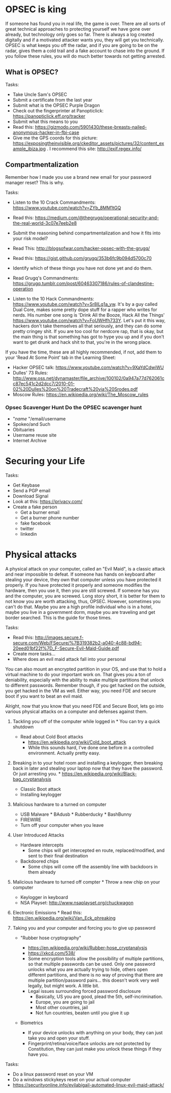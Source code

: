 # OPSEC is king

If someone has found you in real life, the game is over. There are all sorts of great technical approaches to protecting yourself we have gone over already, but technology only goes so far. There is always a log created digitally and if a motivated attacker wants you, they will get you technically. OPSEC is what keeps you off the radar, and if you are going to be on the radar, gives them a cold trail and a fake account to chase into the ground. If you follow these rules, you will do much better towards not getting arrested. 

## What is OPSEC?

Tasks:
* Take Uncle Sam's OPSEC
* Submit a certificate from the last year
* Submit what is the OPSEC Purple Dragon
* Check out the fingerprinter at Panopticlick: https://panopticlick.eff.org/tracker
* Submit what this means to you
* Read this: https://gizmodo.com/5901430/these-breasts-nailed-anonymous-hacker-in-fbi-case
* Give me the GPS coords for this picture: https://exposingtheinvisible.org/ckeditor_assets/pictures/32/content_example_ibiza.jpg . I recommend this site: http://exif.regex.info/

## Compartmentalization

Remember how I made you use a brand new email for your password manager reset? This is why. 

Tasks:
* Listen to the 10 Crack Commandments: https://www.youtube.com/watch?v=ZYb_8MM1tGQ 
* Read this: https://medium.com/@thegrugq/operational-security-and-the-real-world-3c07e7eeb2e8
* Submit the reasoning behind compartmentalization and how it fits into your risk model?
* Read This: http://blogsofwar.com/hacker-opsec-with-the-grugq/
* Read this: https://gist.github.com/grugq/353b6fc9b094d5700c70 
* Identify which of these things you have not done yet and do them.
* Read Grugq's Commandments: https://grugq.tumblr.com/post/60463307186/rules-of-clandestine-operation

* Listen to the 10 Hack Commandments: https://www.youtube.com/watch?v=Sr8ILq1a_yw. It's by a guy called Dual Core, makes some pretty dope stuff for a rapper who writes for nerds. His number one song is 'Drink All the Booze, Hack All the Things' https://www.youtube.com/watch?v=FoUWHfh733Y. Let's put it this way, hackers don't take themselves all that seriously, and they can do some pretty cringey shit. If you are too cool for nerdcore rap, that is okay, but the main thing is that something has got to hype  you up and if you don't want to get drunk and hack shit to that, you're in the wrong place.

If you have the time, these are all highly recommended, if not, add them to your 'Read At Some Point' tab in the Learning Sheet:
* Hacker OPSEC talk: https://www.youtube.com/watch?v=9XaYdCdwiWU
* Dulles' 73 Rules: http://www.oss.net/dynamaster/file_archive/100102/0a947a77d762061cc87ec541c2d2dcc7/2010-01-02%20Dulles%20on%20Tradecraft%20via%20Srodes.pdf
* Moscow Rules: https://en.wikipedia.org/wiki/The_Moscow_rules

### Opsec Scavenger Hunt Do the OPSEC scavenger hunt
* "_name_ "/email/username
* Spokeo/and Such
* Obituaries
* Username reuse site
* Internet Archive	  
		  
# Securing your Life

Tasks: 
* Get Keybase
* Send a PGP email
* Download Signal
* Look at this: https://privacy.com/
* Create a fake person
   * Get a burner email 
   * Get a burner phone number
   * fake facebook
   * twitter 
   * linkedin
	      
# Physical attacks

A physical attack on your computer, called an "Evil Maid", is a classic attack and near impossible to defeat. If someone has hands on keyboard after stealing your device, they own that computer unless you have protected it properly. If you have protected it properly and someone modifies the hardware, then you use it, then you are still screwed. If someone has you and the computer, you are screwed. Long story short, it is better for them to not know you are worth attacking, thus, OPSEC. However, sometimes you can't do that. Maybe you are a high profile individual who is in a hotel, maybe you live in a government dorm, maybe you are traveling and get border searched. This is the guide for those times. 

Tasks:
* Read this: http://images.secure.f-secure.com/Web/FSecure/%7B319382b2-a040-4c88-bd94-20eed01bf22f%7D_F-Secure-Evil-Maid-Guide.pdf
* Create more tasks...
* Where does an evil maid attack fall into your personal 

You can also mount an encrypted partition in your OS, and use that to hold a virtual machine to do your important work on. That gives you a ton of deniability, especially with the ability to make multiple partitions that unlock to different passwords. Remember though, if you get hacked on the outside, you get hacked in the VM as well. Either way, you need FDE and secure boot if you want to beat an evil maid.

Alright, now that you know that you need FDE and Secure Boot, lets go into various physical attacks on a computer and defenses against them.

1. Tackling you off of the computer while logged in
        * You can try a quick shutdown
	* Read about Cold Boot attacks
	    * https://en.wikipedia.org/wiki/Cold_boot_attack
	    * While this sounds hard, I've done one before in a controlled environment. Actually pretty easy.
2. Breaking in to your hotel room and installing a keylogger, then breaking back in later and stealing your laptop now that they have the password. Or just arresting you.
        * https://en.wikipedia.org/wiki/Black-bag_cryptanalysis
	* Classic Boot attack
	* Installing keylogger
	
3. Malicious hardware to a turned on computer
	* USB Malware
	       * BAdusb
	       * Rubberducky
	       * BashBunny
	* FIREWIRE
	* Turn off your computer when you leave 
	
4. User Introduced Attacks
	* Hardware intercepts
	  	* Some chips will get intercepted en route, replaced/modified, and sent to their final destination
	* Backdoored chips
		* Some chips will come off the assembly line with backdoors in them already

4. Malicious hardware to turned off compter
        * Throw a new chip on your computer
	* Keylogger in keyboard
	* NSA Playset: http://www.nsaplayset.org/chuckwagon
	
4. Electronic Emissions
        * Read this: https://en.wikipedia.org/wiki/Van_Eck_phreaking
	
5. Taking you and your computer and forcing you to give up password
	* "Rubber hose cryptography"
		* https://en.wikipedia.org/wiki/Rubber-hose_cryptanalysis
		* https://xkcd.com/538/
        * Some encryption tools allow the possibility of multiple partitions, so that multiple passwords can be used. Only one password unlocks what you are actually trying to hide, others open different partitions, and there is no way of proving that there are multiple partition/password pairs... this doesn't work very well legally, but might work. A little bit. 
	    * Legal issues surrounding forced password disclosure
	      * Basically, US you are good, plead the 5th, self-incrimination. 
	      * Europe, you are going to jail
	      * Most other countries, jail
	      * Not fun countries, beaten until you give it up
	      
	* Biometrics
	   * If your device unlocks with anything on your body, they can just take you and open your stuff. 
	   * Fingerprint/retina/voice/face unlocks are not protected by Constitution, they can just make you unlock these things if they have you. 
	   
Tasks:
* Do a linux password reset on your VM
* Do a windows stickykeys reset on your actual computer
* https://securityonline.info/evilabigail-automated-linux-evil-maid-attack/
  
	
         
